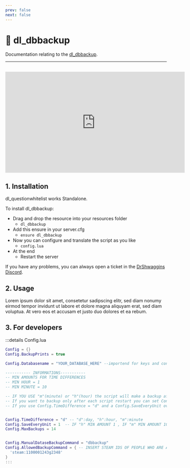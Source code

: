```yaml
---
prev: false
next: false
---
```


# 💾 dl_dbbackup
Documentation relating to the [dl_dbbackup](https://drshwaggins-scripts.tebex.io/package/5986293).

___
<br>
<iframe width="560" height="315" src="https://cdn.discordapp.com/attachments/1167878920822083665/1213471931513176085/d13175ec053e5ff7902ddb1a2c5ce57c40c48cd1.png?ex=65f598cd&is=65e323cd&hm=e93655f140ece1c47f1c5b9677fcd81bdc3cc09dd31b19422db4c499a47c72a2&" frameborder="0" allow="accelerometer; autoplay; clipboard-write; encrypted-media; gyroscope; picture-in-picture; web-share" allowfullscreen></iframe>

## 1. Installation
dl_questionwhitelist works Standalone. 

To install dl_dbbackup:
- Drag and drop the resource into your resources folder
  - `dl_dbbackup`
- Add this ensure in your server.cfg
  - `ensure dl_dbbackup`
- Now you can configure and translate the script as you like
  - `config.lua`
- At the end
  - Restart the server

If you have any problems, you can always open a ticket in the [DrShwaggins Discord](https://discord.gg/K9H27J5VaS).

## 2. Usage
Lorem ipsum dolor sit amet, consetetur sadipscing elitr, sed diam nonumy eirmod tempor invidunt ut labore et dolore magna aliquyam erat, sed diam voluptua. At vero eos et accusam et justo duo dolores et ea rebum.

## 3. For developers

:::details Config.lua
```lua
Config = {}
Config.BackupPrints = true

Config.Databasename = "YOUR_DATABASE_HERE" --importend for keys and constraints

----------- INFORMATIONS-----------
-- MIN AMOUNTS FOR TIME DIFFERENCES
-- MIN HOUR = 1
-- MIN MINUTE = 10

-- IF YOU USE "m"(minute) or "h"(hour) the script will make a backup after each script restart and after x amount of time you setup
-- If you want to backup only after each script restart you can set Config.TimeDifference = "d" and Config.SaveEveryUnit = 0
-- If you use Config.TimeDifference = "d" and a Config.SaveEveryUnit over 0 the script will backup on the next script restart the after time limit it reached


Config.TimeDifference = "d" -- "d":day, "h":hour, "m":minute
Config.SaveEveryUnit = 1  -- IF "h" MIN AMOUNT 1 , IF "m" MIN AMOUNT 10
Config.MaxBackups = 14


Config.ManualDataseBackupCommand = "dbbackup"
Config.AllowedBackupCommand = { -- INSERT STEAM IDS OF PEOPLE WHO ARE ALLOWED TO DO A DATABASE BACKUP MANUAL WITH COMMAND
  'steam:1100001243g2348'
}
:::
